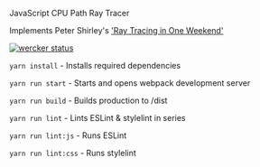 JavaScript CPU Path Ray Tracer

Implements Peter Shirley's ['Ray Tracing in One Weekend'](https://www.amazon.co.uk/Ray-Tracing-Weekend-Minibooks-Book-ebook/dp/B01B5AODD8)

[![wercker status](https://app.wercker.com/status/334219cb2568ce621acedb4c4808c6bd/s/master "wercker status")](https://app.wercker.com/project/byKey/334219cb2568ce621acedb4c4808c6bd)

`yarn install` - Installs required dependencies

`yarn run start` - Starts and opens webpack development server

`yarn run build` - Builds production to /dist

`yarn run lint` - Lints ESLint & stylelint in series

`yarn run lint:js` - Runs ESLint

`yarn run lint:css` - Runs stylelint

